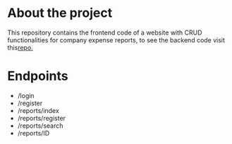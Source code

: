 ﻿# About the project
This repository contains the frontend code of a website with CRUD functionalities for company expense reports, to see the backend code visit this[repo.](https://github.com/josangelATM/ExpensesReport-backend)
# Endpoints 
 - /login
 - /register
 - /reports/index
 - /reports/register
 - /reports/search
 - /reports/ID

